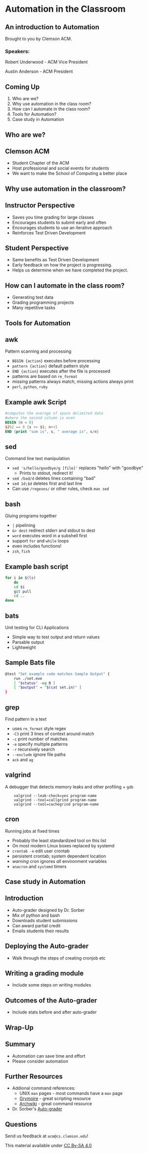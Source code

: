 # Automation in the Classroom


## An introduction to Automation

Brought to you by Clemson ACM.

### Speakers:

Robert Underwood - ACM Vice President

Austin Anderson - ACM President



## Coming Up

1. Who are we?
2. Why use automation in the class room?
3. How can I automate in the class room?
4. Tools for Automation?
5. Case study in Automation



## Who are we?


## Clemson ACM

-	Student Chapter of the ACM
-	Host professional and social events for students
-	We want to make the School of Computing a better place



## Why use automation in the classroom?


## Instructor Perspective

-	Saves you time grading for large classes
-	Encourages students to submit early and often
-	Encourages students to use an iterative approach
-	Reinforces Test Driven Development


## Student Perspective

-	Same benefits as Test Driven Development
-	Early feedback on how the project is progressing.
-	Helps us determine when we have completed the project.



## How can I automate in the class room?

- Generating test data
- Grading programming projects
- Many repetitive tasks



## Tools for Automation


## awk

Pattern scanning and processing

- `BEGIN {action}` executes before processing
- `pattern {action}` default pattern style
- `END {action}` executes after the file is processed
- patterns are based on `re_format`
- missing patterns always match, missing actions always print
- `perl`, `python`, `ruby`


## Example awk Script

```awk
#computes the average of space delimited data
#where the second column is even
BEGIN {n = 0}
$2%2 == 0 {s += $1; n++}
END {print "sum is", s, " average is", s/n}
```


## sed

Command line text manipulation

- `sed 's/hello/goodbye/g [file]'` replaces "hello" with "goodbye"
    - Prints to stdout, redirect it!
- `sed /bad/d` deletes lines containing "bad"
- `sed 1d;$d` deletes first and last line
- Can use `/regexes/` or other rules, check `man sed`


## bash

Gluing programs together

- `|` pipelining
- `&> dest` redirect stderr and stdout to dest
- `word` executes word in a subshell first
- support `for` and `while` loops
- even includes functions!
- `zsh`, `fish`


## Example bash script

```bash
for i in $(ls)
	do
	cd $i
	git pull
	cd ..
done
```


## bats

Unit testing for CLI Applications

- Simple way to test output and return values
- Parsable output
- Lightweight


## Sample Bats file

```bash
@test "Set example code matches Sample Output" {
	run ./set.exe
	[ "$status" -eq 0 ]
	[ "$output" = "$(cat set.in)" ]
}
```


## grep

Find pattern in a text

- uses `re_format` style regex
- `-C3` print 3 lines of context around match
- `-c` print number of matches
- `-e` specify multiple patterns
- `-r` recursively search
- `--exclude` ignore file paths
- `ack` and `ag`


## valgrind

A debugger that detects memory leaks and other profiling + `gdb`

        valgrind --leak-check=yes program-name
        valgrind --tool=callgrind program-name
        valgrind --tool=cachegrind program-name


## cron

Running jobs at fixed times

- Probably the least standardized tool on this list
- On most modern Linux boxes replaced by systemd
- `crontab -e` edit user crontab
- persistent crontab; system dependent location
- *warning* cron ignores *all* environment variables
- `anacron` and `systemd` timers



## Case study in Automation


## Introduction

- Auto-grader designed by Dr. Sorber
- Mix of python and bash
- Downloads student submissions
- Can award partial credit
- Emails students their results


## Deploying the Auto-grader

- Walk through the steps of creating cronjob etc


## Writing a grading module

- Include some steps on writing modules


## Outcomes of the Auto-grader

- Include stats before and after auto-grader



## Wrap-Up


## Summary

- Automation can save time and effort
- Please consider automation


## Further Resources

- Addional command references:
  - UNIX `man` pages - most commands have a `man` page
  - [Grymoire][1] - great scripting resource
  - [Archwiki][2] - great command resource
- Dr. Sorber's [Auto-grader][3]

[1]: http://www.grymoire.com/
[2]: https://wiki.archlinux.org/index.php/Main_Page
[3]: http://buffet.cs.clemson.edu


## Questions

Send us feedback at `acm@cs.clemson.edu`!

This material available under [CC By-SA 4.0](http://creativecommons.org/licenses/by-sa/4.0/)

